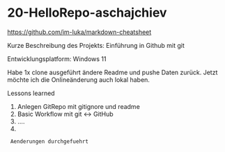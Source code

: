 # 20-HelloRepo-aschajchiev


https://github.com/im-luka/markdown-cheatsheet


Kurze Beschreibung des Projekts: Einführung in Github mit git


Entwicklungsplatform: Windows 11

Habe 1x clone ausgeführt ändere Readme und pushe Daten zurück.
Jetzt möchte ich die Onlineänderung auch lokal haben.

Lessons learned
  1. Anlegen GitRepo mit gitignore und readme
  2. Basic Workflow mit git <-> GitHub
  3. ....
  4. 


     Aenderungen durchgefuehrt

  
